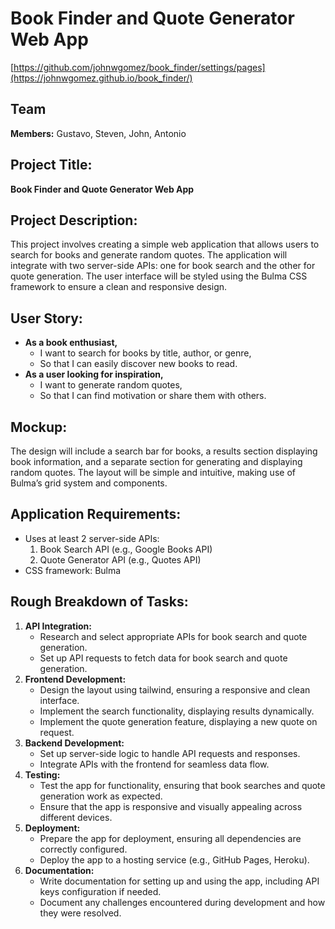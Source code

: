 # Book Finder and Quote Generator Web App
[https://github.com/johnwgomez/book_finder/settings/pages](https://johnwgomez.github.io/book_finder/)
## Team #
**Members:** Gustavo, Steven, John, Antonio

## Project Title:
**Book Finder and Quote Generator Web App**

## Project Description:
This project involves creating a simple web application that allows users to search for books and generate random quotes. The application will integrate with two server-side APIs: one for book search and the other for quote generation. The user interface will be styled using the Bulma CSS framework to ensure a clean and responsive design.

## User Story:
- **As a book enthusiast,**
  - I want to search for books by title, author, or genre,
  - So that I can easily discover new books to read.
- **As a user looking for inspiration,**
  - I want to generate random quotes,
  - So that I can find motivation or share them with others.

## Mockup:
The design will include a search bar for books, a results section displaying book information, and a separate section for generating and displaying random quotes. The layout will be simple and intuitive, making use of Bulma’s grid system and components.

## Application Requirements:
- Uses at least 2 server-side APIs:
  1. Book Search API (e.g., Google Books API)
  2. Quote Generator API (e.g., Quotes API)
- CSS framework: Bulma

## Rough Breakdown of Tasks:
1. **API Integration:**
   - Research and select appropriate APIs for book search and quote generation.
   - Set up API requests to fetch data for book search and quote generation.
2. **Frontend Development:**
   - Design the layout using tailwind, ensuring a responsive and clean interface.
   - Implement the search functionality, displaying results dynamically.
   - Implement the quote generation feature, displaying a new quote on request.
3. **Backend Development:**
   - Set up server-side logic to handle API requests and responses.
   - Integrate APIs with the frontend for seamless data flow.
4. **Testing:**
   - Test the app for functionality, ensuring that book searches and quote generation work as expected.
   - Ensure that the app is responsive and visually appealing across different devices.
5. **Deployment:**
   - Prepare the app for deployment, ensuring all dependencies are correctly configured.
   - Deploy the app to a hosting service (e.g., GitHub Pages, Heroku).
6. **Documentation:**
   - Write documentation for setting up and using the app, including API keys configuration if needed.
   - Document any challenges encountered during development and how they were resolved.
